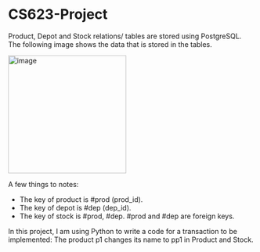 # CS623-Project

Product, Depot and Stock relations/ tables are stored using PostgreSQL. 
The following image shows the data that is stored in the tables.

<img width="241" alt="image" src="https://github.com/annafu1/CS623-Project/assets/104175541/6dac76bb-45f4-4052-b8f9-da9fa391bc03">

A few things to notes:
- The key of product is #prod (prod_id).
- The key of depot is #dep (dep_id).
- The key of stock is #prod, #dep. #prod and #dep are foreign keys.

In this project, I am using Python to write a code for a transaction to be implemented: The product p1 changes its name to pp1 in Product and Stock.

